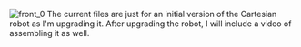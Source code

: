 ![front_0](https://github.com/youyutiancai/ETHD_Cartesian/assets/31372347/cf7ff518-1149-4077-8052-78d004ca0aad)
The current files are just for an initial version of the Cartesian robot as I'm upgrading it. 
After upgrading the robot, I will include a video of assembling it as well. 

